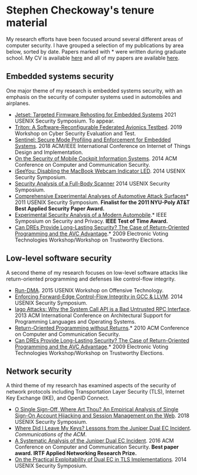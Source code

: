 # Stephen Checkoway's tenure material

My research efforts have been focused around several different areas of
computer security. I have grouped a selection of my publications by area
below, sorted by date. Papers marked with \* were written during graduate
school. My CV is available [here](cv.pdf) and all of my papers are available
[here](https://checkoway.net/papers).

## Embedded systems security
One major theme of my research is embedded systems security, with an emphasis
on the security of computer systems used in automobiles and airplanes.

- [Jetset: Targeted Firmware Rehosting for Embedded Systems](jetset2021.pdf)
  2021 USENIX Security Symposium. To appear.
- [Triton: A Software-Reconfigurable Federated Avionics
  Testbed](triton-testbed2019.pdf). 2019 Workshop on Cyber Security Evaluation
  and Test.
- [Sentinel: Secure Mode Profiling and Enforcement for Embedded
  Systems](sentinel2018.pdf). 2018 ACM/IEEE International Conference on
  Internet of Things Design and Implementation.
- [On the Security of Mobile Cockpit Information Systems](mcis2014.pdf). 2014
  ACM Conference on Computer and Communication Security.
- [iSeeYou: Disabling the MacBook Webcam Indicator LED](iseeyou2014.pdf). 2014
  USENIX Security Symposium.
- [Security Analysis of a Full-Body Scanner](radsec2014.pdf) 2014 USENIX
  Security Symposium.
- [Comprehensive Experimental Analyses of Automotive Attack
  Surfaces](car2011.pdf)\* 2011 USENIX Security Symposium. **Finalist for the
  2011 NYU-Poly AT&T Best Applied Security Paper Award.**
- [Experimental Security Analysis of a Modern Automobile](car2010.pdf).\* IEEE
  Symposium on Security and Privacy. **IEEE Test of Time Award.**
- [Can DREs Provide Long-Lasting Security? The Case of Return-Oriented
  Programming and the AVC Advantage](evt2009.pdf).\* 2009 Electronic Voting
  Technologies Workshop/Workshop on Trustworthy Elections.

## Low-level software security
A second theme of my research focuses on low-level software attacks like
return-oriented programming and defenses like control-flow integrity.

- [Run-DMA](rundma2015.pdf). 2015 USENIX Workshop on Offensive Technology.
- [Enforcing Forward-Edge Control-Flow Integrity in GCC & LLVM](fcfi2014.pdf).
  2014 USENIX Security Symposium.
- [Iago Attacks: Why the System Call API is a Bad Untrusted RPC
  Interface](iago2013.pdf). 2013 ACM International Conference on Architectural
  Support for Programming Languages and Operating Systems.
- [Return-Oriented Programming without Returns](noret_ccs2010.pdf).\* 2010 ACM
  Conference on Computer and Communication Security.
- [Can DREs Provide Long-Lasting Security? The Case of Return-Oriented
  Programming and the AVC Advantage](evt2009.pdf).\* 2009 Electronic Voting
  Technologies Workshop/Workshop on Trustworthy Elections.

## Network security
A third theme of my research has examined aspects of the security of network
protocols including Transportation Layer Security (TLS), Internet Key Exchange
(IKE), and OpenID Connect.

- [O Single Sign-Off, Where Art Thou? An Empirical Analysis of Single Sign-On
  Account Hijacking and Session Management on the Web](ssoff2018.pdf). 2018
  USENIX Security Symposium.
- [Where Did I Leave My Keys? Lessons from the Juniper Dual EC
  Incident](junipercacm.pdf). _Communications of the ACM_.
- [A Systematic Analysis of the Juniper Dual EC Incident](juniper2016.pdf).
  2016 ACM Conference on Computer and Communication Security. **Best paper
  award. IRTF Applied Networking Research Prize.**
- [On the Practical Exploitability of Dual EC in TLS
  Implementations](dualec2014.pdf). 2014 USENIX Security Symposium.

